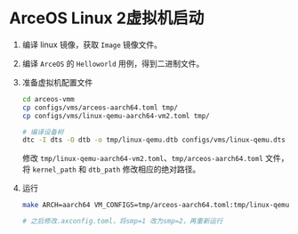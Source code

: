 # ArceOS Linux 2虚拟机启动

1. 编译 linux 镜像，获取 `Image` 镜像文件。

2. 编译 `ArceOS` 的 `Helloworld` 用例，得到二进制文件。

3. 准备虚拟机配置文件

    ```bash
    cd arceos-vmm
    cp configs/vms/arceos-aarch64.toml tmp/
    cp configs/vms/linux-qemu-aarch64-vm2.toml tmp/

    # 编译设备树
    dtc -I dts -O dtb -o tmp/linux-qemu.dtb configs/vms/linux-qemu.dts
    ```

    修改 `tmp/linux-qemu-aarch64-vm2.toml`、`tmp/arceos-aarch64.toml` 文件，将 `kernel_path` 和 `dtb_path` 修改相应的绝对路径。

4. 运行

    ```bash
    make ARCH=aarch64 VM_CONFIGS=tmp/arceos-aarch64.toml:tmp/linux-qemu-aarch64.toml LOG=info BUS=mmio NET=y FEATURES=page-alloc-64g MEM=8g SECOND_SERIAL=y SMP=2 run

    # 之后修改.axconfig.toml，将smp=1 改为smp=2，再重新运行
    ```
